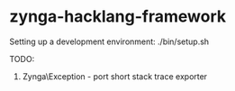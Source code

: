 # zynga-hacklang-framework

Setting up a development environment:
./bin/setup.sh

TODO:
1) Zynga\Exception - port short stack trace exporter
